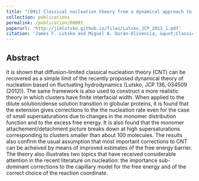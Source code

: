 ```yaml
---
title: "[091] Classical nucleation theory from a dynamical approach to nucleation"
collection: publications
permalink: /publication/00091
paperurl: 'http://jimlutsko.github.io/files/Lutsko_JCP_2013_1.pdf'
citation: 'James F. Lutsko and Miguel A. Durán-Olivencia, &quot;Classical nucleation theory from a dynamical approach to nucleation&quot;, <i>J. of Chemical Physics</i>, <strong>138</strong>, 244908 (2013)'
---
```

Abstract
---
It is shown that diffusion-limited classical nucleation theory (CNT) can be recovered as a simple limit of the recently proposed dynamical theory of nucleation based on fluctuating hydrodynamics (Lutsko, JCP 136, 034509 (2012)). The same framework is also used to construct a more realistic theory in which clusters have finite interfacial width. When applied to the dilute solution/dense solution transition in globular proteins, it is found that the extension gives corrections to the the nucleation rate even for the case of small supersaturations due to changes in the monomer distribution function and to the excess free energy. It is also found that the monomer attachement/detachment picture breaks down at high supersaturations corresponding to clusters smaller than about 100 molecules. The results also confirm the usual assumption that most important corrections to CNT can be acheived by means of improved estimates of the free energy barrier. The theory also illustrates two topics that have received considerable attention in the recent literature on nucleation: the importance sub-dominant corrections to the capillary model for the free energy and of the correct choice of the reaction coordinate.
